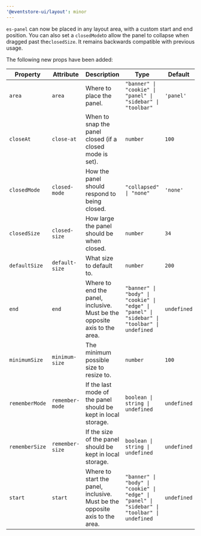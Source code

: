 ```yaml
---
'@eventstore-ui/layout': minor
---
```


`es-panel` can now be placed in any layout area, with a custom start and end position.
You can also set a `closedMode`to allow the panel to collapse when dragged past the`closedSize`.
It remains backwards compatible with previous usage.

The following new props have been added:

| Property       | Attribute       | Description                                                                 | Type                                                                                         | Default     |
| -------------- | --------------- | --------------------------------------------------------------------------- | -------------------------------------------------------------------------------------------- | ----------- |
| `area`         | `area`          | Where to place the panel.                                                   | `"banner" \| "cookie" \| "panel" \| "sidebar" \| "toolbar"`                                  | `'panel'`   |
| `closeAt`      | `close-at`      | When to snap the panel closed (if a closed mode is set).                    | `number`                                                                                     | `100`       |
| `closedMode`   | `closed-mode`   | How the panel should respond to being closed.                               | `"collapsed" \| "none"`                                                                      | `'none'`    |
| `closedSize`   | `closed-size`   | How large the panel should be when closed.                                  | `number`                                                                                     | `34`        |
| `defaultSize`  | `default-size`  | What size to default to.                                                    | `number`                                                                                     | `200`       |
| `end`          | `end`           | Where to end the panel, inclusive. Must be the opposite axis to the area.   | `"banner" \| "body" \| "cookie" \| "edge" \| "panel" \| "sidebar" \| "toolbar" \| undefined` | `undefined` |
| `minimumSize`  | `minimum-size`  | The minimum possible size to resize to.                                     | `number`                                                                                     | `100`       |
| `rememberMode` | `remember-mode` | If the last mode of the panel should be kept in local storage.              | `boolean \| string \| undefined`                                                             | `undefined` |
| `rememberSize` | `remember-size` | If the size of the panel should be kept in local storage.                   | `boolean \| string \| undefined`                                                             | `undefined` |
| `start`        | `start`         | Where to start the panel, inclusive. Must be the opposite axis to the area. | `"banner" \| "body" \| "cookie" \| "edge" \| "panel" \| "sidebar" \| "toolbar" \| undefined` | `undefined` |
